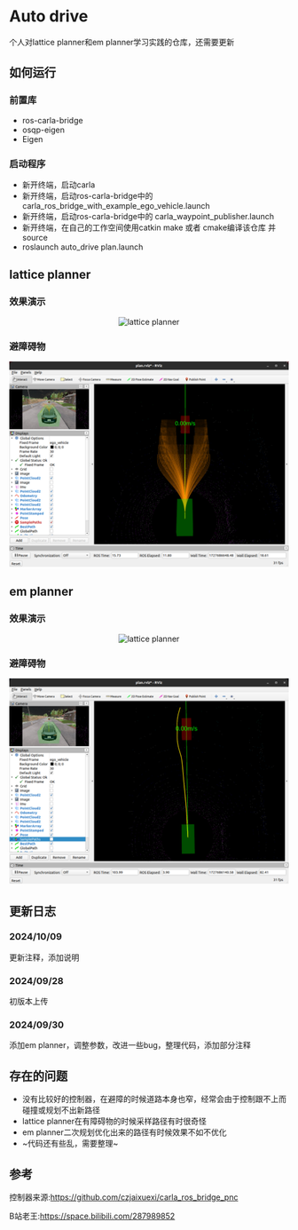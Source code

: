 # Auto drive
个人对lattice planner和em planner学习实践的仓库，还需要更新

## 如何运行
### 前置库
- ros-carla-bridge
- osqp-eigen
- Eigen

### 启动程序
- 新开终端，启动carla
- 新开终端，启动ros-carla-bridge中的 carla_ros_bridge_with_example_ego_vehicle.launch
- 新开终端，启动ros-carla-bridge中的 carla_waypoint_publisher.launch
- 新开终端，在自己的工作空间使用catkin make 或者 cmake编译该仓库 并source
- roslaunch auto_drive plan.launch

## lattice planner
### 效果演示

<div align=center>
<img src="./docs/lattice_planner.gif" alt="lattice planner"/>
</div>

### 避障碍物

<div align=center>
<img src="./docs/lattice_planner.png" alt="lattice planner"/>
</div>

## em planner
### 效果演示

<div align=center>
<img src="./docs/em_planner.gif" alt="lattice planner"/>
</div>

### 避障碍物

<div align=center>
<img src="./docs/em_planner.png" alt="lattice planner"/>
</div>

## 更新日志
### 2024/10/09

更新注释，添加说明

### 2024/09/28

初版本上传

### 2024/09/30

添加em planner，调整参数，改进一些bug，整理代码，添加部分注释

## 存在的问题
- 没有比较好的控制器，在避障的时候道路本身也窄，经常会由于控制跟不上而碰撞或规划不出新路径
- lattice planner在有障碍物的时候采样路径有时很奇怪
- em planner二次规划优化出来的路径有时候效果不如不优化
- ~代码还有些乱，需要整理~
  
## 参考
控制器来源:https://github.com/czjaixuexi/carla_ros_bridge_pnc

B站老王:https://space.bilibili.com/287989852
